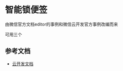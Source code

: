 # 智能锁便签

由微信官方文档editor的事例和微信云开发官方事例改编而来

可用三个


## 参考文档

- [云开发文档](https://developers.weixin.qq.com/miniprogram/dev/wxcloud/basis/getting-started.html)

